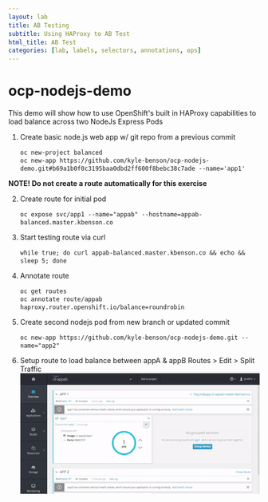 ```yaml
---
layout: lab
title: AB Testing
subtitle: Using HAProxy to AB Test
html_title: AB Test
categories: [lab, labels, selectors, annotations, ops]
---
```


# ocp-nodejs-demo
This demo will show how to use OpenShift's built in HAProxy capabilities to load balance across two NodeJs Express Pods

1. Create basic node.js web app w/ git repo from a previous commit
   ```
   oc new-project balanced
   oc new-app https://github.com/kyle-benson/ocp-nodejs-demo.git#b69a1b0f0c3195baa0dbd2ff600f8bebc38c7ade --name='app1'
   ```
  **NOTE! Do not create a route automatically for this exercise**

2. Create route for initial pod
    ```
    oc expose svc/app1 --name="appab" --hostname=appab-balanced.master.kbenson.co
    ```

3.	Start testing route via curl
    ```
    while true; do curl appab-balanced.master.kbenson.co && echo && sleep 5; done
    ```

4. Annotate route
	  ```
    oc get routes
    oc annotate route/appab haproxy.router.openshift.io/balance=roundrobin
    ```

5. Create second nodejs pod from new branch or updated commit
    ```
    oc new-app https://github.com/kyle-benson/ocp-nodejs-demo.git --name="app2"
    ```
7. Setup route to load balance between appA & appB
	 Routes > Edit > Split Traffic
  ![ocp route gif](screenshots/ocp_AB_routes.gif "Enabling an AB route in the UI")

